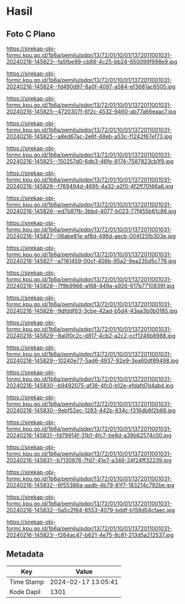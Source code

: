 # Hasil

## Foto C Plano

https://sirekap-obj-formc.kpu.go.id/1b6a/pemilu/pdpr/13/72/01/10/01/1372011001031-20240216-145823--fa5fbe99-cb88-4c25-bb24-650099f998e9.jpg

https://sirekap-obj-formc.kpu.go.id/1b6a/pemilu/pdpr/13/72/01/10/01/1372011001031-20240216-145824--fd490d97-8a0f-4097-a584-ef3681ac6505.jpg

https://sirekap-obj-formc.kpu.go.id/1b6a/pemilu/pdpr/13/72/01/10/01/1372011001031-20240216-145825--4720307f-6f2c-4532-9460-ab77a66eaac7.jpg

https://sirekap-obj-formc.kpu.go.id/1b6a/pemilu/pdpr/13/72/01/10/01/1372011001031-20240216-145825--a8ed67ac-2e6f-48eb-a53c-f1242f67ef73.jpg

https://sirekap-obj-formc.kpu.go.id/1b6a/pemilu/pdpr/13/72/01/10/01/1372011001031-20240216-145825--150257d0-6db3-46fe-8174-7587823cb1f9.jpg

https://sirekap-obj-formc.kpu.go.id/1b6a/pemilu/pdpr/13/72/01/10/01/1372011001031-20240216-145826--f769494d-4695-4a32-a2f0-4f2ff70f46a6.jpg

https://sirekap-obj-formc.kpu.go.id/1b6a/pemilu/pdpr/13/72/01/10/01/1372011001031-20240216-145826--ed7b87fb-3bbd-4077-b023-77f455b61c86.jpg

https://sirekap-obj-formc.kpu.go.id/1b6a/pemilu/pdpr/13/72/01/10/01/1372011001031-20240216-145827--06abe81e-af8d-496d-aecb-004f25fb303e.jpg

https://sirekap-obj-formc.kpu.go.id/1b6a/pemilu/pdpr/13/72/01/10/01/1372011001031-20240216-145827--a7161459-00cf-408b-95a2-9ea235d5c776.jpg

https://sirekap-obj-formc.kpu.go.id/1b6a/pemilu/pdpr/13/72/01/10/01/1372011001031-20240216-145828--7f9b9966-a168-449a-a926-617b7710839f.jpg

https://sirekap-obj-formc.kpu.go.id/1b6a/pemilu/pdpr/13/72/01/10/01/1372011001031-20240216-145828--9dfddf63-3cbe-42ad-b5d4-43aa3b0b0185.jpg

https://sirekap-obj-formc.kpu.go.id/1b6a/pemilu/pdpr/13/72/01/10/01/1372011001031-20240216-145829--8a0f0c2c-d817-4cb2-a2c2-ccf1246b8988.jpg

https://sirekap-obj-formc.kpu.go.id/1b6a/pemilu/pdpr/13/72/01/10/01/1372011001031-20240216-145829--10240e77-5ad6-4937-92e9-3ea60df89498.jpg

https://sirekap-obj-formc.kpu.go.id/1b6a/pemilu/pdpr/13/72/01/10/01/1372011001031-20240216-145830--b9492075-af38-4fc0-b12e-efdafd7d4abd.jpg

https://sirekap-obj-formc.kpu.go.id/1b6a/pemilu/pdpr/13/72/01/10/01/1372011001031-20240216-145830--9ebf52ec-1283-442b-834c-f316db8f2b66.jpg

https://sirekap-obj-formc.kpu.go.id/1b6a/pemilu/pdpr/13/72/01/10/01/1372011001031-20240216-145831--fd79914f-31b1-4fc7-be8d-a39b62574c00.jpg

https://sirekap-obj-formc.kpu.go.id/1b6a/pemilu/pdpr/13/72/01/10/01/1372011001031-20240216-145831--b7130876-7fd7-41e7-a348-24f24ff32239.jpg

https://sirekap-obj-formc.kpu.go.id/1b6a/pemilu/pdpr/13/72/01/10/01/1372011001031-20240216-145832--6f55386a-aadb-4b79-81f7-183214c792be.jpg

https://sirekap-obj-formc.kpu.go.id/1b6a/pemilu/pdpr/13/72/01/10/01/1372011001031-20240216-145832--5a5c2f64-8553-4079-bddf-b159d54cfaec.jpg

https://sirekap-obj-formc.kpu.go.id/1b6a/pemilu/pdpr/13/72/01/10/01/1372011001031-20240216-145823--f264ac47-b621-4e75-8c81-213d5a212537.jpg


## Metadata

| Key        | Value               |
| ---------- | ------------------- |
| Time Stamp | 2024-02-17 13:05:41 |
| Kode Dapil | 1301                |



